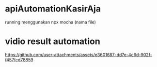# apiAutomationKasirAja
running menggunakan npx mocha (nama file)
# vidio result automation 
https://github.com/user-attachments/assets/e3601687-dd7e-4c6d-902f-f457fcd78859

